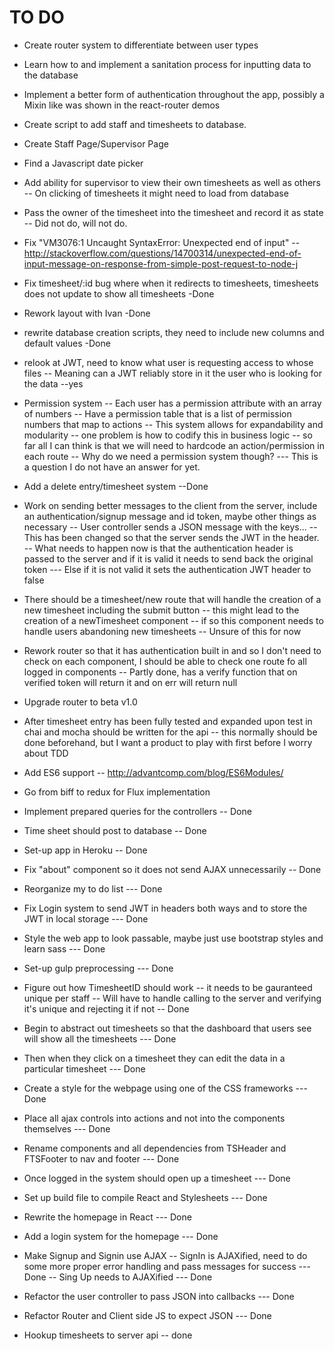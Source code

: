 # TO DO

* Create router system to differentiate between user types

* Learn how to and implement a sanitation process for inputting data to the database

* Implement a better form of authentication throughout the app, possibly a Mixin like was shown in the react-router demos

* Create script to add staff and timesheets to database.

* Create Staff Page/Supervisor Page

* Find a Javascript date picker

* Add ability for supervisor to view their own timesheets as well as others
-- On clicking of timesheets it might need to load from database

* Pass the owner of the timesheet into the timesheet and record it as state
-- Did not do, will not do.

* Fix "VM3076:1 Uncaught SyntaxError: Unexpected end of input"
--http://stackoverflow.com/questions/14700314/unexpected-end-of-input-message-on-response-from-simple-post-request-to-node-j
* Fix timesheet/:id bug where when it redirects to timesheets, timesheets does not update to show all timesheets
-Done
* Rework layout with Ivan
-Done
* rewrite database creation scripts, they need to include new columns and default values
-Done
* relook at JWT, need to know what user is requesting access to whose files
-- Meaning can a JWT reliably store in it the user who is looking for the data
--yes
* Permission system
-- Each user has a permission attribute with an array of numbers
-- Have a permission table that is a list of permission numbers that map to actions
-- This system allows for expandability and modularity
-- one problem is how to codify this in business logic
-- so far all I can think is that we will need to hardcode an action/permission in each route
-- Why do we need a permission system though?
--- This is a question I do not have an answer for yet.

* Add a delete entry/timesheet system
--Done


* Work on sending better messages to the client from the server, include an authentication/signup message and id token, maybe other things as necessary
-- User controller sends a JSON message with the keys...
-- This has been changed so that the server sends the JWT in the header.
-- What needs to happen now is that the authentication header is passed to the server and if it is valid it needs to send back the original token
--- Else if it is not valid it sets the authentication JWT header to false

* There should be a timesheet/new route that will handle the creation of a new timesheet including the submit button
-- this might lead to the creation of a newTimesheet component
-- if so this component needs to handle users abandoning new timesheets
-- Unsure of this for now


* Rework router so that it has authentication built in and so I don't need to check on each component, I should be able to check one route fo all logged in components
-- Partly done, has a verify function that on verified token will return it and on err will return null

* Upgrade router to beta v1.0

* After timesheet entry has been fully tested and expanded upon test in chai and mocha should be written for the api
-- this normally should be done beforehand, but I want a product to play with first before I worry about TDD

* Add ES6 support
-- http://advantcomp.com/blog/ES6Modules/

* Go from biff to redux for Flux implementation

* Implement prepared queries for the controllers
-- Done

* Time sheet should post to database
-- Done

* Set-up app in Heroku
-- Done

* Fix "about" component so it does not send AJAX unnecessarily
-- Done

* Reorganize my to do list
--- Done

* Fix Login system to send JWT in headers both ways and to store the JWT in local storage
--- Done

* Style the web app to look passable, maybe just use bootstrap styles and learn sass
--- Done
* Set-up gulp preprocessing
--- Done

* Figure out how TimesheetID should work
-- it needs to be gauranteed unique per staff
-- Will have to handle calling to the server and verifying it's unique and rejecting it if not
-- Done

* Begin to abstract out timesheets so that the dashboard that users see will show all the timesheets
--- Done

* Then when they click on a timesheet they can edit the data in a particular timesheet
--- Done

* Create a style for the webpage using one of the CSS frameworks
--- Done

* Place all ajax controls into actions and not into the components themselves
--- Done

* Rename components and all dependencies from TSHeader and FTSFooter to nav and footer
--- Done

* Once logged in the system should open up a timesheet
--- Done

* Set up build file to compile React and Stylesheets
--- Done
* Rewrite the homepage in React
--- Done

* Add a login system for the homepage
--- Done

* Make Signup and Signin use AJAX
-- SignIn is AJAXified, need to do some more proper error handling and pass messages for success
--- Done
-- Sing Up needs to AJAXified
--- Done

* Refactor the user controller to pass JSON into callbacks
--- Done

* Refactor Router and Client side JS to expect JSON
--- Done

* Hookup timesheets to server api
-- done
